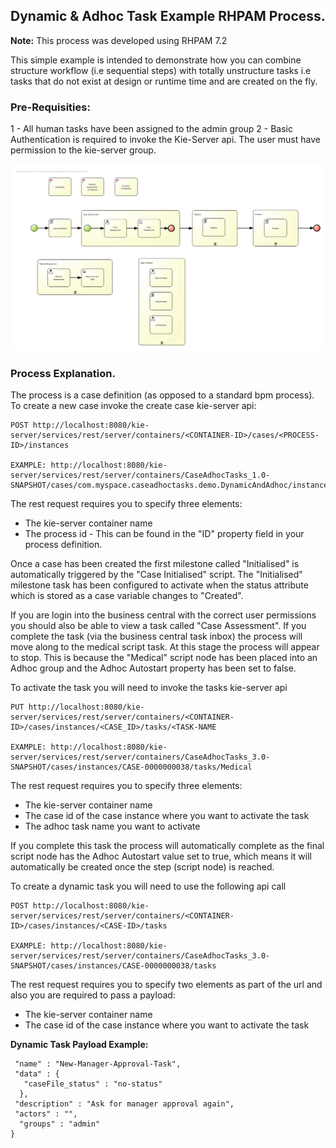## Dynamic & Adhoc Task Example RHPAM Process.

**Note:** This process was developed using RHPAM 7.2

This simple example is intended to demonstrate how you can combine structure workflow (i.e sequential steps) with totally unstructure tasks i.e tasks that do not exist at design or runtime time and are created on the fly.

### Pre-Requisities:

1 - All human tasks have been assigned to the admin group
2 - Basic Authentication is required to invoke the Kie-Server api. The user must have permission to the kie-server group.

![Process Diagram Image](https://github.com/pauljamesbrown/dynamic-adhoc-tasks/blob/master/src/main/resources/com/myspace/caseadhoctasks/demo/com.myspace.caseadhoctasks.demo.DynamicAndAdhoc-image.png)

### Process Explanation.

The process is a case definition (as opposed to a standard bpm process). To create a new case invoke the create case kie-server api: 

 ```
 POST http://localhost:8080/kie-server/services/rest/server/containers/<CONTAINER-ID>/cases/<PROCESS-ID>/instances

 EXAMPLE: http://localhost:8080/kie-server/services/rest/server/containers/CaseAdhocTasks_1.0-SNAPSHOT/cases/com.myspace.caseadhoctasks.demo.DynamicAndAdhoc/instances
 ```

The rest request requires you to specify three elements:
- The kie-server container name
- The process id - This can be found in the "ID" property field in your process definition.

Once a case has been created the first milestone called "Initialised" is automatically triggered by the "Case Initialised" script. The "Initialised" milestone task has been configured to activate when the status attribute which is stored as a case variable changes to "Created".

If you are login into the business central with the correct user permissions you should also be able to view a task called "Case Assessment". If you complete the task (via the business central task inbox) the process will move along to the medical script task. At this stage the process will appear to stop. This is because the "Medical" script node has been placed into an Adhoc group and the Adhoc Autostart property has been set to false.

To activate the task you will need to invoke the tasks kie-server api
```
PUT http://localhost:8080/kie-server/services/rest/server/containers/<CONTAINER-ID>/cases/instances/<CASE_ID>/tasks/<TASK-NAME

EXAMPLE: http://localhost:8080/kie-server/services/rest/server/containers/CaseAdhocTasks_3.0-SNAPSHOT/cases/instances/CASE-0000000038/tasks/Medical
```
The rest request requires you to specify three elements:
- The kie-server container name
- The case id of the case instance where you want to activate the task
- The adhoc task name you want to activate

If you complete this task the process will automatically complete as the final script node has the Adhoc Autostart value set to true, which means it will automatically be created once the step (script node) is reached.

To create a dynamic task you will need to use the following api call

```
POST http://localhost:8080/kie-server/services/rest/server/containers/<CONTAINER-ID>/cases/instances/<CASE-ID>/tasks

EXAMPLE: http://localhost:8080/kie-server/services/rest/server/containers/CaseAdhocTasks_3.0-SNAPSHOT/cases/instances/CASE-0000000038/tasks
```

The rest request requires you to specify two elements as part of the url and also you are required to pass a payload:
- The kie-server container name
- The case id of the case instance where you want to activate the task

**Dynamic Task Payload Example:**
```{
 "name" : "New-Manager-Approval-Task",
 "data" : {
   "caseFile_status" : "no-status"
  }, 
 "description" : "Ask for manager approval again",
 "actors" : "",
  "groups" : "admin" 
}
```




